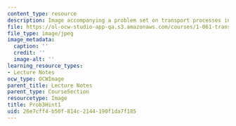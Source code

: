 ```yaml
---
content_type: resource
description: Image accompanying a problem set on transport processes in the environment.
file: https://ol-ocw-studio-app-qa.s3.amazonaws.com/courses/1-061-transport-processes-in-the-environment-fall-2008/26e7cff4b50f814c2144190f1da7f185_Prob3Hint1.jpg
file_type: image/jpeg
image_metadata:
  caption: ''
  credit: ''
  image-alt: ''
learning_resource_types:
- Lecture Notes
ocw_type: OCWImage
parent_title: Lecture Notes
parent_type: CourseSection
resourcetype: Image
title: Prob3Hint1
uid: 26e7cff4-b50f-814c-2144-190f1da7f185
---
```

